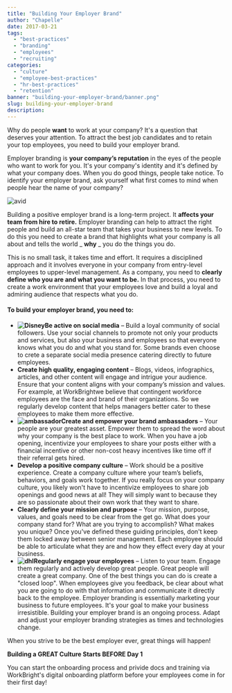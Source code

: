 ```yaml
---
title: "Building Your Employer Brand"
author: "Chapelle"
date: 2017-03-21
tags:
  - "best-practices"
  - "branding"
  - "employees"
  - "recruiting"
categories:
  - "culture"
  - "employee-best-practices"
  - "hr-best-practices"
  - "retention"
banner: "building-your-employer-brand/banner.png"
slug: building-your-employer-brand
description: 
---
```

Why do people **want** to work at your company? It's a question that deserves your attention. To attract the best job candidates and to retain your top employees, you need to build your employer brand.  
  
Employer branding is **your company’s reputation** in the eyes of the people who want to work for you. It's your company's identity and it's defined by what your company does. When you do good things, people take notice. To identify your employer brand, ask yourself what first comes to mind when people hear the name of your company?  
  
 ![avid](/images/blog/building-your-employer-brand/avid-300x107.png)  
  
Building a positive employer brand is a long-term project. It **affects your team from hire to retire.** Employer branding can help to attract the right people and build an all-star team that takes your business to new levels. To do this you need to create a brand that highlights what your company is all about and tells the world _ **why** _ you do the things you do.  
  
This is no small task, it takes time and effort. It requires a disciplined approach and it involves everyone in your company from entry-level employees to upper-level management. As a company, you need to **clearly define who you are and what you want to be.** In that process, you need to create a work environment that your employees love and build a loyal and admiring audience that respects what you do.

#### To build your employer brand, you need to:

- **![Disney](/images/blog/building-your-employer-brand/Disney.png)Be active on social media** – Build a loyal community of social followers. Use your social channels to promote not only your products and services, but also your business and employees so that everyone knows what you do and what you stand for. Some brands even choose to crete a separate social media presence catering directly to future employees.
- **Create high quality, engaging content** – Blogs, videos, infographics, articles, and other content will engage and intrigue your audience. Ensure that your content aligns with your company’s mission and values. For example, at WorkBrightwe believe that contingent workforce employees are the face and brand of their organizations. So we regularly develop content that helps managers better cater to these employees to make them more effective.
- **![ambassador](/images/blog/building-your-employer-brand/ambassador-300x275.png)Create and empower your brand ambassadors** – Your people are your greatest asset. Empower them to spread the word about why your company is the best place to work. When you have a job opening, incentivize your employees to share your posts either with a financial incentive or other non-cost heavy incentives like time off if their referral gets hired.
- **Develop a positive company culture** – Work should be a positive experience. Create a company culture where your team’s beliefs, behaviors, and goals work together. If you really focus on your company culture, you likely won't have to incentivize employees to share job openings and good news at all! They will simply want to because they are so passionate about their own work that they want to share.
- **Clearly define your mission and purpose** – Your mission, purpose, values, and goals need to be clear from the get go. What does your company stand for? What are you trying to accomplish? What makes you unique? Once you've defined these guiding principles, don't keep them locked away between senior management. Each employee should be able to articulate what they are and how they effect every day at your business.
- **![dhl](/images/blog/building-your-employer-brand/dhl-260x300.png)Regularly engage your employees** – Listen to your team. Engage them regularly and actively develop great people. Great people will create a great company. One of the best things you can do is create a "closed loop". When employees give you feedback, be clear about what you are going to do with that information and communicate it directly back to the employee.
Employer branding is essentially marketing your business to future employees. It's your goal to make your business irresistible. Building your employer brand is an ongoing process. Adapt and adjust your employer branding strategies as times and technologies change.  
  
When you strive to be the best employer ever, great things will happen!  
  
**Building a GREAT Culture Starts BEFORE Day 1**   
  
You can start the onboarding process and privide docs and training via WorkBright's digital onboarding platform before your employees come in for their first day!
